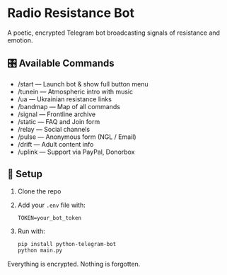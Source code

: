 # Radio Resistance Bot

A poetic, encrypted Telegram bot broadcasting signals of resistance and emotion.

## 🎛 Available Commands

- /start — Launch bot & show full button menu
- /tunein — Atmospheric intro with music
- /ua — Ukrainian resistance links
- /bandmap — Map of all commands
- /signal — Frontline archive
- /static — FAQ and Join form
- /relay — Social channels
- /pulse — Anonymous form (NGL / Email)
- /drift — Adult content info
- /uplink — Support via PayPal, Donorbox

## 🔌 Setup

1. Clone the repo
2. Add your `.env` file with:
   ```
   TOKEN=your_bot_token
   ```
3. Run with:

   ```bash
   pip install python-telegram-bot
   python main.py
   ```

Everything is encrypted. Nothing is forgotten.

